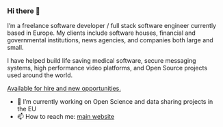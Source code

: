 ### Hi there 👋

I’m a freelance software developer / full stack software engineer currently based in Europe. My clients include software houses, financial and governmental institutions, news agencies, and companies both large and small.

I have helped build life saving medical software, secure messaging systems, high performance video platforms, and Open Source projects used around the world.

[Available for hire and new opportunities.](https://practical-alchemy.com)

- 🔭 I’m currently working on Open Science and data sharing projects in the EU
- 📫 How to reach me: [main website](https://www.marcus-povey.co.uk)


<!--
**mapkyca/mapkyca** is a ✨ _special_ ✨ repository because its `README.md` (this file) appears on your GitHub profile.

Here are some ideas to get you started:

- 🔭 I’m currently working on ...
- 🌱 I’m currently learning ...
- 👯 I’m looking to collaborate on ...
- 🤔 I’m looking for help with ...
- 💬 Ask me about ...
- 📫 How to reach me: ...
- 😄 Pronouns: ...
- ⚡ Fun fact: ...
-->
